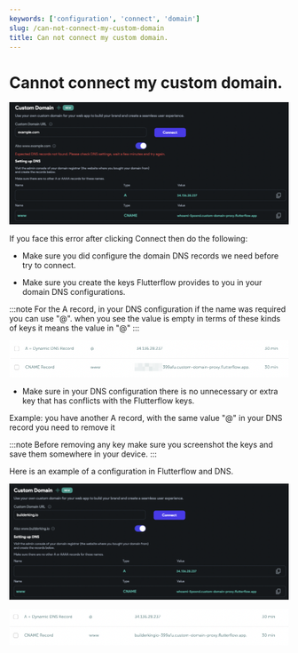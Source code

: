 ```yaml
---
keywords: ['configuration', 'connect', 'domain']
slug: /can-not-connect-my-custom-domain
title: Can not connect my custom domain.
---
```

# Cannot connect my custom domain.

![](../../assets/20250430121243410633.png)

If you face this error after clicking Connect then do the following:

- Make sure you did configure the domain DNS records we need before try to connect.

- Make sure you create the keys Flutterflow provides to you in your domain DNS configurations.

:::note
For the A record, in your DNS configuration if the name was required you can use "@". when you see the value is empty in terms of these kinds of keys it means the value in "@"​
:::

![](../../assets/20250430121243684493.png)

- Make sure in your DNS configuration there is no unnecessary or extra key that has conflicts with the Flutterflow keys.

Example:  you have another A record, with the same value "@" in your DNS record you need to remove it

:::note 
Before removing any key make sure you screenshot the keys and save them somewhere in your device.
:::

Here is an example of a configuration in Flutterflow and DNS.​

![](../../assets/20250430121243982678.png)

![](../../assets/20250430121244255037.png)​